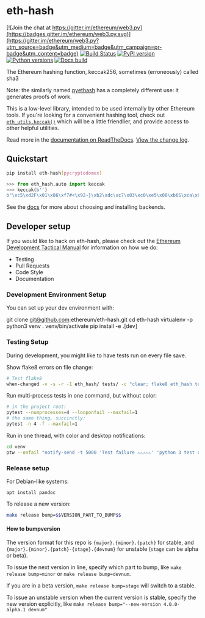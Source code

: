 # eth-hash

[![Join the chat at https://gitter.im/ethereum/web3.py](https://badges.gitter.im/ethereum/web3.py.svg)](https://gitter.im/ethereum/web3.py?utm_source=badge&utm_medium=badge&utm_campaign=pr-badge&utm_content=badge)
[![Build Status](https://travis-ci.org/ethereum/eth-hash.png)](https://travis-ci.org/ethereum/eth-hash)
[![PyPI version](https://badge.fury.io/py/eth-hash.svg)](https://badge.fury.io/py/eth-hash)
[![Python versions](https://img.shields.io/pypi/pyversions/eth-hash.svg)](https://pypi.python.org/pypi/eth-hash)
[![Docs build](https://readthedocs.org/projects/eth-hash/badge/?version=latest)](http://eth-hash.readthedocs.io/en/latest/?badge=latest)
   

The Ethereum hashing function, keccak256, sometimes (erroneously) called sha3

Note: the similarly named [pyethash](https://github.com/ethereum/ethash)
has a completely different use: it generates proofs of work.

This is a low-level library, intended to be used internally by other Ethereum tools.
If you're looking for a convenient hashing tool, check out
[`eth_utils.keccak()`](https://github.com/ethereum/eth-utils#crypto-utils)
which will be a little friendlier, and provide access to other helpful utilities.

Read more in the [documentation on ReadTheDocs](http://eth-hash.readthedocs.io/). [View the change log](http://eth-hash.readthedocs.io/en/latest/releases.html).

## Quickstart

```sh
pip install eth-hash[pycryptodomex]
```

```py
>>> from eth_hash.auto import keccak
>>> keccak(b'')
b"\xc5\xd2F\x01\x86\xf7#<\x92~}\xb2\xdc\xc7\x03\xc0\xe5\x00\xb6S\xca\x82';{\xfa\xd8\x04]\x85\xa4p"
```

See the [docs](http://eth-hash.readthedocs.io/en/latest/quickstart.html#quickstart)
for more about choosing and installing backends.

## Developer setup

If you would like to hack on eth-hash, please check out the
[Ethereum Development Tactical Manual](https://github.com/pipermerriam/ethereum-dev-tactical-manual)
for information on how we do:

- Testing
- Pull Requests
- Code Style
- Documentation

### Development Environment Setup

You can set up your dev environment with:


git clone git@github.com:ethereum/eth-hash.git
cd eth-hash
virtualenv -p python3 venv
. venv/bin/activate
pip install -e .[dev]


### Testing Setup

During development, you might like to have tests run on every file save.

Show flake8 errors on file change:

```sh
# Test flake8
when-changed -v -s -r -1 eth_hash/ tests/ -c "clear; flake8 eth_hash tests && echo 'flake8 success' || echo 'error'"
```

Run multi-process tests in one command, but without color:

```sh
# in the project root:
pytest --numprocesses=4 --looponfail --maxfail=1
# the same thing, succinctly:
pytest -n 4 -f --maxfail=1
```

Run in one thread, with color and desktop notifications:

```sh
cd venv
ptw --onfail "notify-send -t 5000 'Test failure ⚠⚠⚠⚠⚠' 'python 3 test on eth-hash failed'" ../tests ../eth_hash
```

### Release setup

For Debian-like systems:
```
apt install pandoc
```

To release a new version:

```sh
make release bump=$$VERSION_PART_TO_BUMP$$
```

#### How to bumpversion

The version format for this repo is `{major}.{minor}.{patch}` for stable, and
`{major}.{minor}.{patch}-{stage}.{devnum}` for unstable (`stage` can be alpha or beta).

To issue the next version in line, specify which part to bump,
like `make release bump=minor` or `make release bump=devnum`.

If you are in a beta version, `make release bump=stage` will switch to a stable.

To issue an unstable version when the current version is stable, specify the
new version explicitly, like `make release bump="--new-version 4.0.0-alpha.1 devnum"`
